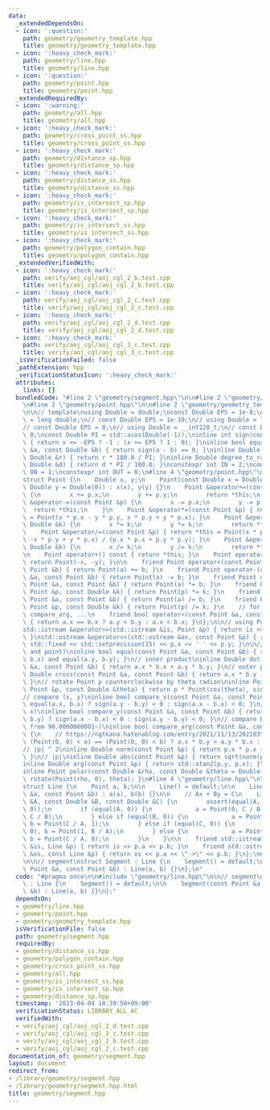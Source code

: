```yaml
---
data:
  _extendedDependsOn:
  - icon: ':question:'
    path: geometry/geometry_template.hpp
    title: geometry/geometry_template.hpp
  - icon: ':heavy_check_mark:'
    path: geometry/line.hpp
    title: geometry/line.hpp
  - icon: ':question:'
    path: geometry/point.hpp
    title: geometry/point.hpp
  _extendedRequiredBy:
  - icon: ':warning:'
    path: geometry/all.hpp
    title: geometry/all.hpp
  - icon: ':heavy_check_mark:'
    path: geometry/cross_point_ss.hpp
    title: geometry/cross_point_ss.hpp
  - icon: ':heavy_check_mark:'
    path: geometry/distance_sp.hpp
    title: geometry/distance_sp.hpp
  - icon: ':heavy_check_mark:'
    path: geometry/distance_ss.hpp
    title: geometry/distance_ss.hpp
  - icon: ':heavy_check_mark:'
    path: geometry/is_intersect_sp.hpp
    title: geometry/is_intersect_sp.hpp
  - icon: ':heavy_check_mark:'
    path: geometry/is_intersect_ss.hpp
    title: geometry/is_intersect_ss.hpp
  - icon: ':heavy_check_mark:'
    path: geometry/polygon_contain.hpp
    title: geometry/polygon_contain.hpp
  _extendedVerifiedWith:
  - icon: ':heavy_check_mark:'
    path: verify/aoj_cgl/aoj_cgl_2_b.test.cpp
    title: verify/aoj_cgl/aoj_cgl_2_b.test.cpp
  - icon: ':heavy_check_mark:'
    path: verify/aoj_cgl/aoj_cgl_2_c.test.cpp
    title: verify/aoj_cgl/aoj_cgl_2_c.test.cpp
  - icon: ':heavy_check_mark:'
    path: verify/aoj_cgl/aoj_cgl_2_d.test.cpp
    title: verify/aoj_cgl/aoj_cgl_2_d.test.cpp
  - icon: ':heavy_check_mark:'
    path: verify/aoj_cgl/aoj_cgl_3_c.test.cpp
    title: verify/aoj_cgl/aoj_cgl_3_c.test.cpp
  _isVerificationFailed: false
  _pathExtension: hpp
  _verificationStatusIcon: ':heavy_check_mark:'
  attributes:
    links: []
  bundledCode: "#line 2 \"geometry/segment.hpp\"\n\n#line 2 \"geometry/line.hpp\"\n\
    \n#line 2 \"geometry/point.hpp\"\n\n#line 2 \"geometry/geometry_template.hpp\"\
    \n\n// template\nusing Double = double;\nconst Double EPS = 1e-8;\n// using Double\
    \ = long double;\n// const Double EPS = 1e-10;\n// using Double = long long;\n\
    // const Double EPS = 0;\n// using Double = __int128_t;\n// const Double EPS =\
    \ 0;\nconst Double PI = std::acos(Double(-1));\ninline int sign(const Double &x)\
    \ { return x <= -EPS ? -1 : (x >= EPS ? 1 : 0); }\ninline bool equal(const Double\
    \ &a, const Double &b) { return sign(a - b) == 0; }\ninline Double radian_to_degree(const\
    \ Double &r) { return r * 180.0 / PI; }\ninline Double degree_to_radian(const\
    \ Double &d) { return d * PI / 180.0; }\nconstexpr int IN = 2;\nconstexpr int\
    \ ON = 1;\nconstexpr int OUT = 0;\n#line 4 \"geometry/point.hpp\"\n\n// point\n\
    struct Point {\n    Double x, y;\n    Point(const Double x = Double(0), const\
    \ Double y = Double(0)) : x(x), y(y) {}\n    Point &operator+=(const Point &p)\
    \ {\n        x += p.x;\n        y += p.y;\n        return *this;\n    }\n    Point\
    \ &operator-=(const Point &p) {\n        x -= p.x;\n        y -= p.y;\n      \
    \  return *this;\n    }\n    Point &operator*=(const Point &p) { return *this\
    \ = Point(x * p.x - y * p.y, x * p.y + y * p.x); }\n    Point &operator*=(const\
    \ Double &k) {\n        x *= k;\n        y *= k;\n        return *this;\n    }\n\
    \    Point &operator/=(const Point &p) { return *this = Point(x * p.x + y * p.y,\
    \ -x * p.y + y * p.x) / (p.x * p.x + p.y * p.y); }\n    Point &operator/=(const\
    \ Double &k) {\n        x /= k;\n        y /= k;\n        return *this;\n    }\n\
    \n    Point operator+() const { return *this; }\n    Point operator-() const {\
    \ return Point(-x, -y); }\n\n    friend Point operator+(const Point &a, const\
    \ Point &b) { return Point(a) += b; }\n    friend Point operator-(const Point\
    \ &a, const Point &b) { return Point(a) -= b; }\n    friend Point operator*(const\
    \ Point &a, const Point &b) { return Point(a) *= b; }\n    friend Point operator*(const\
    \ Point &p, const Double &k) { return Point(p) *= k; }\n    friend Point operator/(const\
    \ Point &a, const Point &b) { return Point(a) /= b; }\n    friend Point operator/(const\
    \ Point &p, const Double &k) { return Point(p) /= k; }\n    // for std::set, std::map,\
    \ compare_arg, ...\n    friend bool operator<(const Point &a, const Point &b)\
    \ { return a.x == b.x ? a.y < b.y : a.x < b.x; }\n};\n\n// using Point = std::complex<Double>;\n\
    std::istream &operator>>(std::istream &is, Point &p) { return is >> p.x >> p.y;\
    \ }\nstd::ostream &operator<<(std::ostream &os, const Point &p) { return os <<\
    \ std::fixed << std::setprecision(15) << p.x << ' ' << p.y; }\n\n// equal (point\
    \ and point)\ninline bool equal(const Point &a, const Point &b) { return equal(a.x,\
    \ b.x) and equal(a.y, b.y); }\n// inner product\ninline Double dot(const Point\
    \ &a, const Point &b) { return a.x * b.x + a.y * b.y; }\n// outer product\ninline\
    \ Double cross(const Point &a, const Point &b) { return a.x * b.y - a.y * b.x;\
    \ }\n// rotate Point p counterclockwise by theta radian\ninline Point rotate(const\
    \ Point &p, const Double &theta) { return p * Point(cos(theta), sin(theta)); }\n\
    // compare (x, y)\ninline bool compare_x(const Point &a, const Point &b) { return\
    \ equal(a.x, b.x) ? sign(a.y - b.y) < 0 : sign(a.x - b.x) < 0; }\n// compare (y,\
    \ x)\ninline bool compare_y(const Point &a, const Point &b) { return equal(a.y,\
    \ b.y) ? sign(a.x - b.x) < 0 : sign(a.y - b.y) < 0; }\n// compare by arg (start\
    \ from 90.0000000001~)\ninline bool compare_arg(const Point &a, const Point &b)\
    \ {\n    // https://ngtkana.hatenablog.com/entry/2021/11/13/202103\n    return\
    \ (Point(0, 0) < a) == (Point(0, 0) < b) ? a.x * b.y > a.y * b.x : a < b;\n}\n\
    // |p| ^ 2\ninline Double norm(const Point &p) { return p.x * p.x + p.y * p.y;\
    \ }\n// |p|\ninline Double abs(const Point &p) { return sqrt(norm(p)); }\n// arg\n\
    inline Double arg(const Point &p) { return std::atan2(p.y, p.x); }\n// polar\n\
    inline Point polar(const Double &rho, const Double &theta = Double(0)) { return\
    \ rotate(Point(rho, 0), theta); }\n#line 4 \"geometry/line.hpp\"\n\n// line\n\
    struct Line {\n    Point a, b;\n\n    Line() = default;\n\n    Line(const Point\
    \ &a, const Point &b) : a(a), b(b) {}\n\n    // Ax + By = C\n    Line(const Double\
    \ &A, const Double &B, const Double &C) {\n        assert(equal(A, 0) and equal(B,\
    \ 0));\n        if (equal(A, 0)) {\n            a = Point(0, C / B), b = Point(1,\
    \ C / B);\n        } else if (equal(B, 0)) {\n            a = Point(C / A, 0),\
    \ b = Point(C / A, 1);\n        } else if (equal(C, 0)) {\n            a = Point(0,\
    \ 0), b = Point(1, B / A);\n        } else {\n            a = Point(0, C / B),\
    \ b = Point(C / A, 0);\n        }\n    }\n\n    friend std::istream &operator>>(std::istream\
    \ &is, Line &p) { return is >> p.a >> p.b; }\n    friend std::ostream &operator<<(std::ostream\
    \ &os, const Line &p) { return os << p.a << \"->\" << p.b; }\n};\n#line 4 \"geometry/segment.hpp\"\
    \n\n// segment\nstruct Segment : Line {\n    Segment() = default;\n\n    Segment(const\
    \ Point &a, const Point &b) : Line(a, b) {}\n};\n"
  code: "#pragma once\n\n#include \"geometry/line.hpp\"\n\n// segment\nstruct Segment\
    \ : Line {\n    Segment() = default;\n\n    Segment(const Point &a, const Point\
    \ &b) : Line(a, b) {}\n};"
  dependsOn:
  - geometry/line.hpp
  - geometry/point.hpp
  - geometry/geometry_template.hpp
  isVerificationFile: false
  path: geometry/segment.hpp
  requiredBy:
  - geometry/distance_ss.hpp
  - geometry/polygon_contain.hpp
  - geometry/cross_point_ss.hpp
  - geometry/all.hpp
  - geometry/is_intersect_ss.hpp
  - geometry/is_intersect_sp.hpp
  - geometry/distance_sp.hpp
  timestamp: '2023-04-04 18:39:50+09:00'
  verificationStatus: LIBRARY_ALL_AC
  verifiedWith:
  - verify/aoj_cgl/aoj_cgl_2_d.test.cpp
  - verify/aoj_cgl/aoj_cgl_3_c.test.cpp
  - verify/aoj_cgl/aoj_cgl_2_b.test.cpp
  - verify/aoj_cgl/aoj_cgl_2_c.test.cpp
documentation_of: geometry/segment.hpp
layout: document
redirect_from:
- /library/geometry/segment.hpp
- /library/geometry/segment.hpp.html
title: geometry/segment.hpp
---
```

